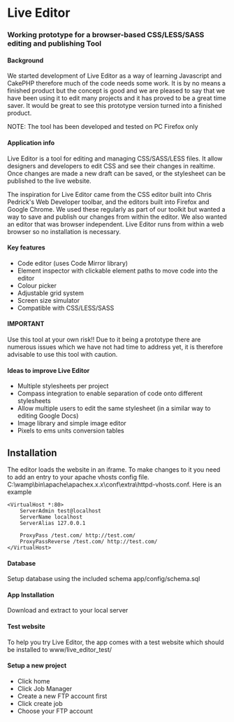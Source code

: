 # Live Editor
### Working prototype for a browser-based CSS/LESS/SASS editing and publishing Tool

#### Background
We started development of Live Editor as a way of learning Javascript and CakePHP therefore much of the code needs some work. It is by no means a finished product but the concept is good and we are pleased to say that we have been using it to edit many projects and it has proved to be a great time saver. It would be great to see this prototype version turned into a finished product.

NOTE: The tool has been developed and tested on PC Firefox only


#### Application info
Live Editor is a tool for editing and managing CSS/SASS/LESS files. It allow designers and developers to edit CSS and see their changes in realtime. Once changes are made a new draft can be saved, or the stylesheet can be published to the live website.

The inspiration for Live Editor came from the CSS editor built into Chris Pedrick's Web Developer toolbar, and the editors built into Firefox and Google Chrome. We used these regularly as part of our toolkit but wanted a way to save and publish our changes from within the editor. We also wanted an editor that was browser independent. Live Editor runs from within a web browser so no installation is necessary.

#### Key features
- Code editor (uses Code Mirror library)
- Element inspector with clickable element paths to move code into the editor
- Colour picker
- Adjustable grid system
- Screen size simulator
- Compatible with CSS/LESS/SASS



#### IMPORTANT
Use this tool at your own risk!! Due to it being a prototype there are numerous issues which we have not had time to address yet, it is therefore advisable to use this tool with caution.


#### Ideas to improve Live Editor
- Multiple stylesheets per project
- Compass integration to enable separation of code onto different stylesheets
- Allow multiple users to edit the same stylesheet (in a similar way to editing Google Docs)
- Image library and simple image editor
- Pixels to ems units conversion tables


## Installation

The editor loads the website in an iframe. To make changes to it you need to add an entry to your apache vhosts config file.
C:\wamp\bin\apache\apachex.x.x\conf\extra\httpd-vhosts.conf. Here is an example

```
<VirtualHost *:80> 
    ServerAdmin test@localhost
    ServerName localhost
    ServerAlias 127.0.0.1
    
    ProxyPass /test.com/ http://test.com/
    ProxyPassReverse /test.com/ http://test.com/
</VirtualHost>
```

#### Database
Setup database using the included schema app/config/schema.sql

#### App Installation
Download and extract to your local server

#### Test website
To help you try Live Editor, the app comes with a test website which should be installed to www/live_editor_test/

#### Setup a new project
- Click home
- Click Job Manager
- Create a new FTP account first
- Click create job
- Choose your FTP account

